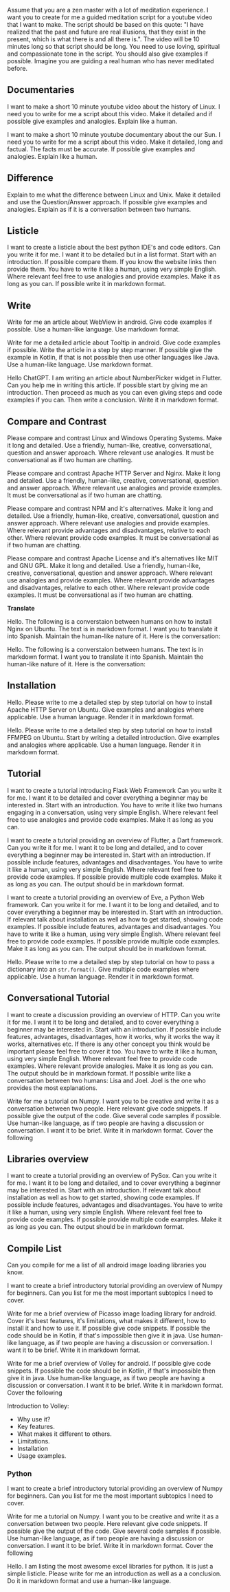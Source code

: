 



Assume that you are a zen master with a lot of meditation experience. I want you to create for me a guided meditation script for a youtube video that I want to make. The script should be based on this quote: "I have realized that the past and future are real illusions, that they exist in the present, which is what there is and all there is.". The video will be 10 minutes long so that script should be long. You need to use loving, spiritual and compassionate tone in the script. You should also give examples if possible. Imagine you are guiding a real human who has never meditated before.

## Documentaries

I want to make a short 10 minute youtube video about the history of Linux. I need you to write for me  a script about this video. Make it detailed and if possible give examples and analogies. Explain like a human.

I want to make a short 10 minute youtube documentary about the our Sun. I need you to write for me  a script about this video. Make it detailed, long and factual. The facts must be accurate. If possible give examples and analogies. Explain like a human.

## Difference

Explain to me what the difference between Linux and Unix. Make it detailed and use the Question/Answer approach. If possible give examples and analogies. Explain as if it is a conversation between two humans.

## Listicle

I want to create a listicle about the best python IDE's and code editors. Can you write it for me. I want it to be detailed but in a list format. Start with an introduction. If possible compare them. If you know the website links then provide them. You have to write it like a human, using very simple English. Where relevant feel free to use analogies and provide examples. Make it as long as you can. If possible write it in markdown format.

## Write
Write for me an article about WebView in android. Give code examples if possible. Use a human-like language. Use markdown format.

Write for me a detailed article about Tooltip in android. Give code examples if possible. Write the article in a step by step manner. If possible give the example in Kotlin, if that is not possible then use other languages like Java. Use a human-like language. Use markdown format.

Hello ChatGPT. I am writing an article about NumberPicker widget in Flutter. Can you help me in writing this article. If possible start by giving me an introduction. Then proceed as much as you can even giving steps and code examples if you can. Then write a conclusion. Write it in markdown format.

## Compare and Contrast

Please compare and contrast Linux and Windows Operating Systems. Make it long and detailed. Use a friendly, human-like, creative, conversational,  question and answer approach. Where relevant use analogies. It must be conversational as if two human are chatting.

Please compare and contrast Apache HTTP Server and Nginx. Make it long and detailed. Use a friendly, human-like, creative, conversational,  question and answer approach. Where relevant use analogies and provide examples. It must be conversational as if two human are chatting.

Please compare and contrast NPM and it's alternatives. Make it long and detailed. Use a friendly, human-like, creative, conversational,  question and answer approach. Where relevant use analogies and provide examples. Where relevant provide advantages and disadvantages, relative to each other. Where relevant provide code examples. It must be conversational as if two human are chatting.

Please compare and contrast Apache License and it's alternatives like MIT and GNU GPL. Make it long and detailed. Use a friendly, human-like, creative, conversational,  question and answer approach. Where relevant use analogies and provide examples. Where relevant provide advantages and disadvantages, relative to each other. Where relevant provide code examples. It must be conversational as if two human are chatting.





**Translate**

Hello. The following is a converstaion between humans on how to install Nginx on Ubuntu. The text is in markdown format. I want you to translate it into Spanish. Maintain the human-like nature of it. Here is the conversation:

Hello. The following is a converstaion between humans. The text is in markdown format. I want you to translate it into Spanish. Maintain the human-like nature of it. Here is the conversation:



## Installation

Hello. Please write to me a detailed step by step tutorial on how to install Apache HTTP Server on Ubuntu. Give examples and analogies where applicable. Use a human language. Render it in markdown format.


Hello. Please write to me a detailed step by step tutorial on how to install FFMPEG on Ubuntu. Start by writing a detailed introduction. Give examples and analogies where applicable. Use a human language. Render it in markdown format.


## Tutorial

I want to create a tutorial introducing Flask Web Framework Can you write it for me. I want it to be detailed and cover everything a beginner may be interested in. Start with an introduction. You have to write it like two humans engaging in a conversation, using very simple English. Where relevant feel free to use analogies and provide code examples. Make it as long as you can.


I want to create a tutorial providing an overview of Flutter, a Dart framework. Can you write it for me. I want it to be long and detailed, and to cover everything a beginner may be interested in. Start with an introduction. If possible include features, advantages and disadvantages. You have to write it like a human, using very simple English. Where relevant feel free to provide code examples. If possible provide multiple code examples. Make it as long as you can. The output should be in markdown format.

I want to create a tutorial providing an overview of Eve, a Python Web framework. Can you write it for me. I want it to be long and detailed, and to cover everything a beginner may be interested in. Start with an introduction. If relevant talk about installation as well as how to get started, showing code examples. If possible include features, advantages and disadvantages. You have to write it like a human, using very simple English. Where relevant feel free to provide code examples. If possible provide multiple code examples. Make it as long as you can. The output should be in markdown format.

Hello. Please write to me a detailed step by step tutorial on how to pass a dictionary into an `str.format()`. Give multiple code examples where applicable. Use a human language. Render it in markdown format.

## Conversational Tutorial

I want to create a discussion providing an overview of HTTP. Can you write it for me. I want it to be long and detailed, and to cover everything a beginner may be interested in. Start with an introduction. If possible include features, advantages, disadvantages, how it works, why it works the way it works, alternatives etc. If there is any other concept you think would be important please feel free to cover it too. You have to write it like a human, using very simple English. Where relevant feel free to provide code examples. Where relevant provide analogies. Make it as long as you can. The output should be in markdown format. If possible write like a conversation between two humans: Lisa and Joel. Joel is the one who provides the most explanations.

Write for me a tutorial on Numpy. I want you to be creative and write it as a conversation between two people. Here relevant give code snippets. If possible give the output of the code. Give several code samples if possible. Use human-like language, as if two people are having a discussion or conversation. I want it to be brief. Write it in markdown format. Cover the following


## Libraries overview

I want to create a tutorial providing an overview of PySox. Can you write it for me. I want it to be long and detailed, and to cover everything a beginner may be interested in. Start with an introduction. If relevant talk about installation as well as how to get started, showing code examples. If possible include features, advantages and disadvantages. You have to write it like a human, using very simple English. Where relevant feel free to provide code examples. If possible provide multiple code examples. Make it as long as you can. The output should be in markdown format.

## Compile List

Can you compile for me a list of all android image loading libraries you know.


I want to create a brief introductory tutorial providing an overview of Numpy for beginners. Can you list for me the most important subtopics I need to cover.


Write for me a brief overview of Picasso image loading library for android. Cover it's best features, it's limitations, what makes it different, how to install it and how to use it. If possible give code snippets. If possible the code should be in Kotlin, if that's impossible then give it in java. Use human-like language, as if two people are having a discussion or conversation. I want it to be brief. Write it in markdown format.

Write for me a brief overview of Volley for android. If possible give code snippets. If possible the code should be in Kotlin, if that's impossible then give it in java. Use human-like language, as if two people are having a discussion or conversation. I want it to be brief. Write it in markdown format. Cover the following

Introduction to Volley:
   - Why use it?
   - Key features.
   - What makes it different to others.
   - Limitations.
   - Installation
   - Usage examples.

### Python

I want to create a brief introductory tutorial providing an overview of Numpy for beginners. Can you list for me the most important subtopics I need to cover.

Write for me a tutorial on Numpy. I want you to be creative and write it as a conversation between two people. Here relevant give code snippets. If possible give the output of the code. Give several code samples if possible. Use human-like language, as if two people are having a discussion or conversation. I want it to be brief. Write it in markdown format. Cover the following

Hello. I am listing the most awesome excel libraries for python. It is just a simple listicle. Please write for me an introduction as well as a a conclusion. Do it in markdown format and use a human-like language.
